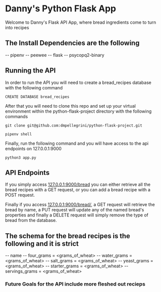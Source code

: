 # Danny's Python Flask App

Welcome to Danny's Flask API App, where bread ingredients come to turn into recipes

## The Install Dependencies are the following

-- pipenv
-- peewee
-- flask
-- psycopq2-binary

## Running the API

In order to run the API you will need to create a bread_recipes database with the following command

```
CREATE DATABASE bread_recipes
```

After that you will need to clone this repo and set up your virtual environment within the python-flask-project directory with the following commands

```
git clone git@github.com:dmpellegrini/python-flask-project.git
```
```
pipenv shell
```

Finally, run the following command and you will have access to the api endpoints on 127.0.0.1:9000

```
python3 app.py
```

## API Endpoints

If you simply access [127.0.0.1:9000/bread](127.0.0.1:9000/bread) you can either retrieve all the bread recipes with a GET request, or you can add a bread recipe with a POST request.

Finally if you access [127.0.0.1:9000/bread/<name>](127.0.0.1:9000/bread/<name>), a GET request will retrieve the bread by name, a PUT request will update any of the named bread's properties and finally a DELETE request will simply remove the type of bread from the database.


## The schema for the bread recipes is the following and it is strict

-- name
-- four_grams = <grams_of_wheat>
-- water_grams = <grams_of_wheat>
-- salt_grams = <grams_of_wheat>
-- yeast_grams = <grams_of_wheat>
-- starter_grams = <grams_of_wheat>
-- servings_grams = <grams_of_wheat>

### Future Goals for the API include more fleshed out recieps
